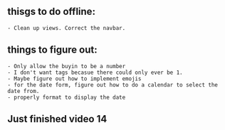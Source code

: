 ## thisgs to do offline:
    - Clean up views. Correct the navbar.


## things to figure out:
    - Only allow the buyin to be a number
    - I don't want tags becasue there could only ever be 1.
    - Maybe figure out how to implement emojis
    - for the date form, figure out how to do a calendar to select the date from.
    - properly format to display the date




## Just finished video 14    